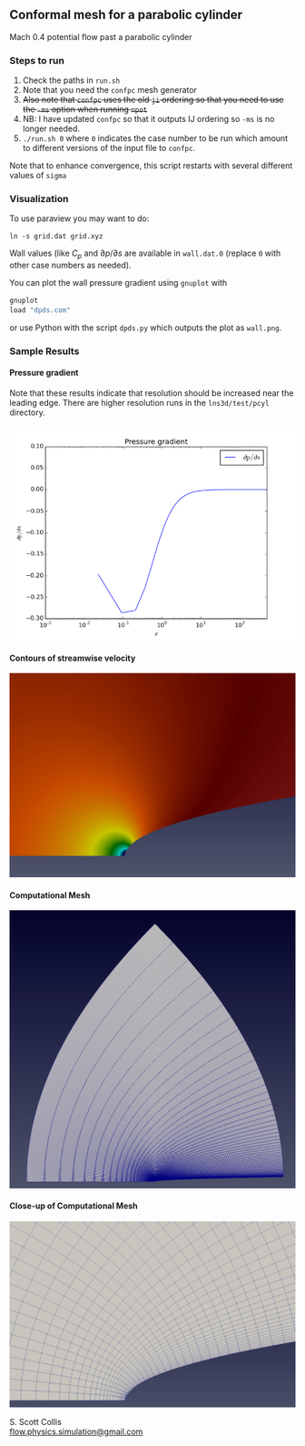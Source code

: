 ## Conformal mesh for a parabolic cylinder

Mach 0.4 potential flow past a parabolic cylinder

### Steps to run

1. Check the paths in `run.sh`
2. Note that you need the `confpc` mesh generator
3. ~~Also note that `confpc` uses the old `ji` ordering so
   that you need to use the `-ms` option when running `npot`~~
4. NB:  I have updated `confpc` so that it outputs IJ ordering so `-ms` is
   no longer needed.
4. `./run.sh 0`  where `0` indicates the case number to be run which amount
   to different versions of the input file to `confpc`.

Note that to enhance convergence, this script restarts with
several different values of `sigma` 

### Visualization

To use paraview you may want to do:

    ln -s grid.dat grid.xyz

Wall values (like $C_p$ and $\partial p/\partial s$ are available in 
`wall.dat.0` (replace `0` with other case numbers as needed).

You can plot the wall pressure gradient using `gnuplot` with
```bash
gnuplot
load "dpds.com" 
```
or use Python with the script `dpds.py` which outputs the plot as `wall.png`.

### Sample Results

#### Pressure gradient

Note that these results indicate that resolution should be increased 
near the leading edge.  There are higher resolution runs in the
`lns3d/test/pcyl` directory.

![Pressure gradient](https://github.com/sscollis/npot/blob/master/test/confpc/dpds.png)

#### Contours of streamwise velocity

![Streamwise velocity](https://github.com/sscollis/npot/blob/master/test/confpc/u.png)

#### Computational Mesh

![Mesh](https://github.com/sscollis/npot/blob/master/test/confpc/mesh.png)

#### Close-up of Computational Mesh

![Mesh](https://github.com/sscollis/npot/blob/master/test/confpc/mesh-cu.png)

S. Scott Collis \
flow.physics.simulation@gmail.com
